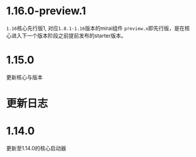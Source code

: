 # 1.16.0-preview.1
`1.16`核心先行版1, 对应`1.8.1-1.16`版本的mirai组件
`preview.x`即先行版，是在核心进入下一个版本阶段之前提前发布的starter版本。

# 1.15.0
更新核心与版本

# 更新日志
# 1.14.0
更新至1.14.0的核心启动器